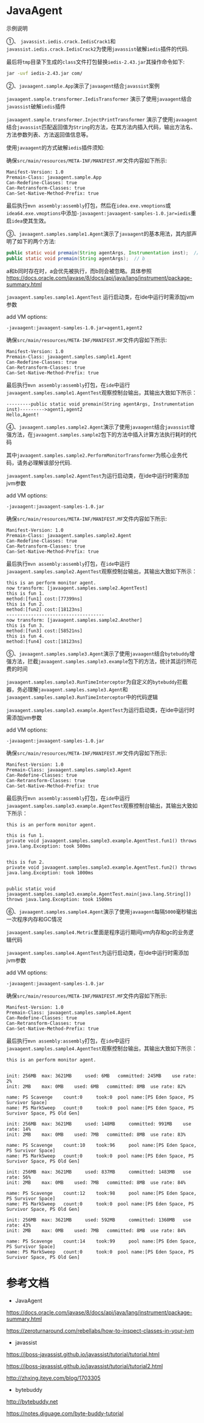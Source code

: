 # JavaAgent

示例说明

①、 `javassist.iedis.crack.IedisCrack1`和`javassist.iedis.crack.IedisCrack2`为使用`javassist`破解`iedis`插件的代码.

最后将`tmp`目录下生成的`class`文件打包替换`iedis-2.43.jar`其操作命令如下:

```bash
jar -uvf iedis-2.43.jar com/
```

②、`javaagent.sample.App`演示了`javaagent`结合`javassist`案例

`javaagent.sample.transformer.IedisTransformer` 演示了使用`javaagent`结合`javassist`破解`iedis`插件

`javaagent.sample.transformer.InjectPrintTransformer` 演示了使用`javaagent`结合`javassist`匹配返回值为`String`的方法，在其方法内插入代码，输出方法名、方法参数列表、方法返回值信息等。

使用`javaagent`的方式破解`iedis`插件须知:

确保`src/main/resources/META-INF/MANIFEST.MF`文件内容如下所示:

```
Manifest-Version: 1.0
Premain-Class: javaagent.sample.App
Can-Redefine-Classes: true
Can-Retransform-Classes: true
Can-Set-Native-Method-Prefix: true

```

最后执行`mvn assembly:assembly`打包，然后在`idea.exe.vmoptions`或`idea64.exe.vmoptions`中添加`-javaagent:javaagent-samples-1.0.jar=iedis`重启`idea`使其生效。

③、`javaagent.samples.sample1.Agent`演示了`javaagent`的基本用法，其内部声明了如下的两个方法:

```java
public static void premain(String agentArgs, Instrumentation inst);  // a
public static void premain(String agentArgs);  // b
```

a和b同时存在时，a会优先被执行，而b则会被忽略。具体参照 https://docs.oracle.com/javase/8/docs/api/java/lang/instrument/package-summary.html 

`javaagent.samples.sample1.AgentTest` 运行启动类，在ide中运行时需添加jvm参数

add VM options:

`-javaagent:javaagent-samples-1.0.jar=agent1,agent2`


确保`src/main/resources/META-INF/MANIFEST.MF`文件内容如下所示:

```
Manifest-Version: 1.0
Premain-Class: javaagent.samples.sample1.Agent
Can-Redefine-Classes: true
Can-Retransform-Classes: true
Can-Set-Native-Method-Prefix: true

```

最后执行`mvn assembly:assembly`打包，在`ide`中运行`javaagent.samples.sample1.AgentTest`观察控制台输出，其输出大致如下所示：

```
---------public static void premain(String agentArgs, Instrumentation inst)--------->agent1,agent2
Hello,Agent!
```


④、`javaagent.samples.sample2.Agent`演示了使用`javaagent`结合`javassist`增强方法，在`javaagent.samples.sample2`包下的方法中插入计算方法执行耗时的代码

其中`javaagent.samples.sample2.PerformMonitorTransformer`为核心业务代码，请务必理解该部分代码.

`javaagent.samples.sample2.AgentTest`为运行启动类，在ide中运行时需添加jvm参数
                                          
add VM options:

`-javaagent:javaagent-samples-1.0.jar`


确保`src/main/resources/META-INF/MANIFEST.MF`文件内容如下所示:

```
Manifest-Version: 1.0
Premain-Class: javaagent.samples.sample2.Agent
Can-Redefine-Classes: true
Can-Retransform-Classes: true
Can-Set-Native-Method-Prefix: true

```

最后执行`mvn assembly:assembly`打包，在`ide`中运行`javaagent.samples.sample2.AgentTest`观察控制台输出，其输出大致如下所示：

```
this is an perform monitor agent.
now transform: [javaagent.samples.sample2.AgentTest]
this is fun 1.
method:[fun1] cost:[77399ns]
this is fun 2.
method:[fun2] cost:[18123ns]
------------------------------------
now transform: [javaagent.samples.sample2.Another]
this is fun 3.
method:[fun3] cost:[58521ns]
this is fun 4.
method:[fun4] cost:[18123ns]
```

⑤、`javaagent.samples.sample3.Agent`演示了使用`javaagent`结合`bytebuddy`增强方法，拦截`javaagent.samples.sample3.example`包下的方法，统计其运行所花费的时间

`javaagent.samples.sample3.RunTimeInterceptor`为自定义的`bytebuddy`拦截器，务必理解`javaagent.samples.sample3.Agent`和`javaagent.samples.sample3.RunTimeInterceptor`中的代码逻辑

`javaagent.samples.sample3.example.AgentTest`为运行启动类，在ide中运行时需添加jvm参数

add VM options:

`-javaagent:javaagent-samples-1.0.jar`


确保`src/main/resources/META-INF/MANIFEST.MF`文件内容如下所示:

```
Manifest-Version: 1.0
Premain-Class: javaagent.samples.sample3.Agent
Can-Redefine-Classes: true
Can-Retransform-Classes: true
Can-Set-Native-Method-Prefix: true

```

最后执行`mvn assembly:assembly`打包，在`ide`中运行`javaagent.samples.sample3.example.AgentTest`观察控制台输出，其输出大致如下所示：

```
this is an perform monitor agent.

this is fun 1.
private void javaagent.samples.sample3.example.AgentTest.fun1() throws java.lang.Exception: took 500ms


this is fun 2.
private void javaagent.samples.sample3.example.AgentTest.fun2() throws java.lang.Exception: took 1000ms


public static void javaagent.samples.sample3.example.AgentTest.main(java.lang.String[]) throws java.lang.Exception: took 1500ms

```

⑥、`javaagent.samples.sample4.Agent`演示了使用`javaagent`每隔`5000`毫秒输出一次程序内存和GC情况

`javaagent.samples.sample4.Metric`里面是程序运行期间jvm内存和gc的业务逻辑代码

`javaagent.samples.sample4.AgentTest`为运行启动类，在ide中运行时需添加jvm参数

add VM options:

`-javaagent:javaagent-samples-1.0.jar`


确保`src/main/resources/META-INF/MANIFEST.MF`文件内容如下所示:

```
Manifest-Version: 1.0
Premain-Class: javaagent.samples.sample4.Agent
Can-Redefine-Classes: true
Can-Retransform-Classes: true
Can-Set-Native-Method-Prefix: true

```

最后执行`mvn assembly:assembly`打包，在`ide`中运行`javaagent.samples.sample4.AgentTest`观察控制台输出，其输出大致如下所示：

```
this is an perform monitor agent.


init: 256MB	 max: 3621MB	 used: 6MB	 committed: 245MB	 use rate: 2%
init: 2MB	 max: 0MB	 used: 6MB	 committed: 8MB	 use rate: 82%

name: PS Scavenge	 count:0	 took:0	 pool name:[PS Eden Space, PS Survivor Space]
name: PS MarkSweep	 count:0	 took:0	 pool name:[PS Eden Space, PS Survivor Space, PS Old Gen]

init: 256MB	 max: 3621MB	 used: 148MB	 committed: 991MB	 use rate: 14%
init: 2MB	 max: 0MB	 used: 7MB	 committed: 8MB	 use rate: 83%

name: PS Scavenge	 count:10	 took:96	 pool name:[PS Eden Space, PS Survivor Space]
name: PS MarkSweep	 count:0	 took:0	 pool name:[PS Eden Space, PS Survivor Space, PS Old Gen]

init: 256MB	 max: 3621MB	 used: 837MB	 committed: 1483MB	 use rate: 56%
init: 2MB	 max: 0MB	 used: 7MB	 committed: 8MB	 use rate: 84%

name: PS Scavenge	 count:12	 took:98	 pool name:[PS Eden Space, PS Survivor Space]
name: PS MarkSweep	 count:0	 took:0	 pool name:[PS Eden Space, PS Survivor Space, PS Old Gen]

init: 256MB	 max: 3621MB	 used: 592MB	 committed: 1360MB	 use rate: 43%
init: 2MB	 max: 0MB	 used: 7MB	 committed: 8MB	 use rate: 84%

name: PS Scavenge	 count:14	 took:99	 pool name:[PS Eden Space, PS Survivor Space]
name: PS MarkSweep	 count:0	 took:0	 pool name:[PS Eden Space, PS Survivor Space, PS Old Gen]
```

# 参考文档


* JavaAgent


https://docs.oracle.com/javase/8/docs/api/java/lang/instrument/package-summary.html


https://zeroturnaround.com/rebellabs/how-to-inspect-classes-in-your-jvm


* javassist


https://jboss-javassist.github.io/javassist/tutorial/tutorial.html


https://jboss-javassist.github.io/javassist/tutorial/tutorial2.html


http://zhxing.iteye.com/blog/1703305


* bytebuddy


http://bytebuddy.net


https://notes.diguage.com/byte-buddy-tutorial

